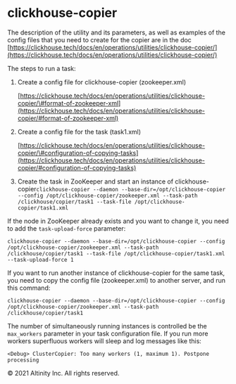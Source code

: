 # clickhouse-copier

The description of the utility and its parameters, as well as examples of the config files that you need to create for the copier are in the doc [https://clickhouse.tech/docs/en/operations/utilities/clickhouse-copier/](https://clickhouse.tech/docs/en/operations/utilities/clickhouse-copier/)

The steps to run a task:

1. Create a config file for clickhouse-copier \(zookeeper.xml\)

   [https://clickhouse.tech/docs/en/operations/utilities/clickhouse-copier/\#format-of-zookeeper-xml](https://clickhouse.tech/docs/en/operations/utilities/clickhouse-copier/#format-of-zookeeper-xml)

2. Create a config file for the task \(task1.xml\)

   [https://clickhouse.tech/docs/en/operations/utilities/clickhouse-copier/\#configuration-of-copying-tasks](https://clickhouse.tech/docs/en/operations/utilities/clickhouse-copier/#configuration-of-copying-tasks)

3. Create the task in ZooKeeper and start an instance of clickhouse-copier`clickhouse-copier --daemon --base-dir=/opt/clickhouse-copier --config /opt/clickhouse-copier/zookeeper.xml --task-path /clickhouse/copier/task1 --task-file /opt/clickhouse-copier/task1.xml`

If the node in ZooKeeper already exists and you want to change it, you need to add the `task-upload-force` parameter:

`clickhouse-copier --daemon --base-dir=/opt/clickhouse-copier --config /opt/clickhouse-copier/zookeeper.xml --task-path /clickhouse/copier/task1 --task-file /opt/clickhouse-copier/task1.xml --task-upload-force 1`

If you want to run another instance of clickhouse-copier for the same task, you need to copy the config file \(zookeeper.xml\) to another server, and run this command:

`clickhouse-copier --daemon --base-dir=/opt/clickhouse-copier --config /opt/clickhouse-copier/zookeeper.xml --task-path /clickhouse/copier/task1`

The number of simultaneously running instances is controlled be the `max_workers` parameter in your task configuration file. If you run more workers superfluous workers will sleep and log messages like this:

`<Debug> ClusterCopier: Too many workers (1, maximum 1). Postpone processing`

© 2021 Altinity Inc. All rights reserved.

